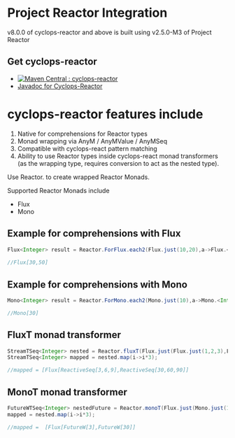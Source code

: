 # Project Reactor Integration

v8.0.0 of cyclops-reactor and above is built using v2.5.0-M3 of Project Reactor

## Get cyclops-reactor


* [![Maven Central : cyclops-reactor](https://maven-badges.herokuapp.com/maven-central/com.aol.cyclops/cyclops-reactor/badge.svg)](https://maven-badges.herokuapp.com/maven-central/com.aol.cyclops/cyclops-reactor)
* [Javadoc for Cyclops-Reactor](http://www.javadoc.io/doc/com.aol.cyclops/cyclops-reactor)


# cyclops-reactor features include

1. Native for comprehensions for Reactor types
2. Monad wrapping via AnyM / AnyMValue / AnyMSeq
3. Compatible with cyclops-react pattern matching
4. Ability to use Reactor types inside cyclops-react monad transformers (as the wrapping type, requires conversion to act as the nested type).



Use Reactor.<type> to create wrapped Reactor Monads.


Supported Reactor Monads include

* Flux
* Mono


## Example for comprehensions with Flux

```java
Flux<Integer> result = Reactor.ForFlux.each2(Flux.just(10,20),a->Flux.<Integer>just(a+10),(a,b)->a+b);
	
//Flux[30,50]
 ```

## Example for comprehensions with Mono

```java
Mono<Integer> result = Reactor.ForMono.each2(Mono.just(10),a->Mono.<Integer>just(a+10),(a,b)->a+b);

//Mono[30]
 ```
 
 ## FluxT monad transformer
 
```java
StreamTSeq<Integer> nested = Reactor.fluxT(Flux.just(Flux.just(1,2,3),Flux.just(10,20,30)));
StreamTSeq<Integer> mapped = nested.map(i->i*3);

//mapped = [Flux[ReactiveSeq[3,6,9],ReactiveSeq[30,60,90]]
```
 ## MonoT monad transformer

```java
FutureWTSeq<Integer> nestedFuture = Reactor.monoT(Flux.just(Mono.just(1),Mono.just(10)));
mapped = nested.map(i->i*3);

//mapped =  [Flux[FutureW[3],FutureW[30]]
```
 		
